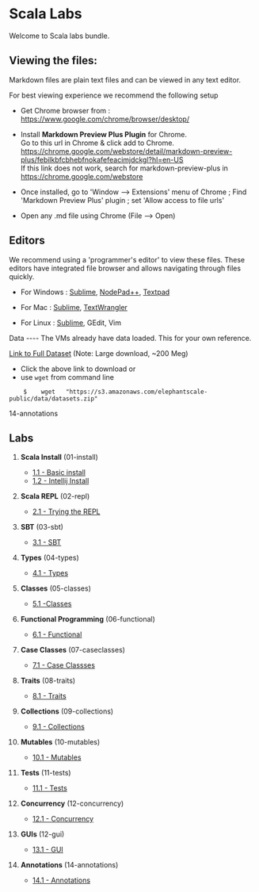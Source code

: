 <link rel='stylesheet' href='assets/css/main.css'/>

Scala Labs
==========
Welcome to Scala labs bundle.

Viewing the files:
-----------------
Markdown files are plain text files and can be viewed in any text editor.

For best viewing experience we recommend the following setup

* Get Chrome browser from : https://www.google.com/chrome/browser/desktop/

* Install **Markdown Preview Plus Plugin** for Chrome.  
Go to this url in Chrome & click add to Chrome.  
    https://chrome.google.com/webstore/detail/markdown-preview-plus/febilkbfcbhebfnokafefeacimjdckgl?hl=en-US  
If this link does not work, search for markdown-preview-plus in https://chrome.google.com/webstore

* Once installed, go to 'Window --> Extensions' menu of Chrome ;   Find 'Markdown Preview Plus' plugin ;  set 'Allow access to file urls'

* Open any .md file using Chrome (File --> Open)


Editors
-------
We recommend using a 'programmer's editor' to view these files. These editors have integrated file browser and allows navigating through files quickly.

* For Windows : [Sublime](http://www.sublimetext.com/), [NodePad++](http://notepad-plus-plus.org/), [Textpad](http://www.textpad.com/)

* For Mac : [Sublime](http://www.sublimetext.com/),  [TextWrangler](http://www.barebones.com/products/textwrangler/)

* For Linux : [Sublime](http://www.sublimetext.com/), GEdit, Vim

<a name="data"/>
Data
----
The VMs already have data loaded.  This for your own reference.

[Link to Full Dataset](https://s3.amazonaws.com/elephantscale-public/data/datasets.zip)
(Note: Large download, ~200 Meg)

- Click the above link to download or
- use `wget` from command line
```
    $    wget   "https://s3.amazonaws.com/elephantscale-public/data/datasets.zip"
```


14-annotations


Labs
----
1. **Scala Install**  (01-install)
    - [1.1 - Basic install](01-install/README.md)
    - [1.2 - Intellij Install](01-install/intellij.md)

2. **Scala REPL**  (02-repl)
    - [2.1 - Trying the REPL](02-repl/2.1-repl.md)

3. **SBT**  (03-sbt)
    - [3.1 - SBT](03-sbt/3.1-sbt.md)

4.  **Types** (04-types)
    - [4.1 - Types](04-types/4.1-types.md)

5. **Classes** (05-classes)
    - [5.1 -Classes ](05-classes/5.1-submit.md)

6. **Functional Programming**  (06-functional)
    - [6.1 - Functional](06-functional/6.1-functional.md)

7. **Case Classes** (07-caseclasses)
    - [7.1 - Case Classses](06-caseclasses/7.1-functional.md)

8. **Traits** (08-traits)
    - [8.1 - Traits](08-traits/8.1-traits.md)

9. **Collections** (09-collections)
    - [9.1 - Collections](09-collections/9.1-collections.md)

10. **Mutables** (10-mutables)
    - [10.1 - Mutables](10-mutables/10.1-mutables.md)

11. **Tests** (11-tests)
    - [11.1 - Tests](11-tests/11.1-tests.md)

12. **Concurrency** (12-concurrency)
    - [12.1 - Concurrency](12-concurrency/12.1-concurrency.md)

13. **GUIs** (12-gui)
    - [13.1 - GUI](13-gui/13.1-gui.md)

14. **Annotations** (14-annotations)
    - [14.1 - Annotations](14-gui/14.1-annotations.md)



